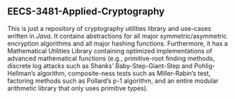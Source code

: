 ## EECS-3481-Applied-Cryptography

This is just a repository of cryptography utilities library and use-cases written in *Java*. It contains abstractions for all major symmetric/asymmetric encryption algorithms and all major hashing functions. Furthermore, it has a Mathematical Utilities Library containing optimized implementations of advanced mathematical functions (e.g., primitive-root finding methods, discrete log attacks such as Shanks’ Baby-Step-Giant-Step and Pohlig-Hellman’s algorithm, composite-ness tests such as Miller-Rabin’s test, factoring methods such as Pollard’s p-1 algorithm, and an entire modular arithmetic library that only uses primitive types).
